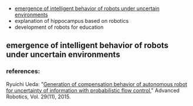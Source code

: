 <ul>
 <li><a href="#pfc">emergence of intelligent behavior of robots under uncertain environments</a></li>
 <li>explanation of hippocampus based on robotics</li>
 <li>development of robots for education</li>
</ul>

<h2 id="pfc">emergence of intelligent behavior of robots under uncertain environments</h2>

<h3>references:</h3>

Ryuichi Ueda: "<a href="http://www.tandfonline.com/doi/abs/10.1080/01691864.2015.1009943#.Vf1cbp3tmko" target="_blank">Generation of compensation behavior of autonomous robot for uncertainty of information with probabilistic flow control</a>," Advanced Robotics, Vol. 29(11), 2015.


